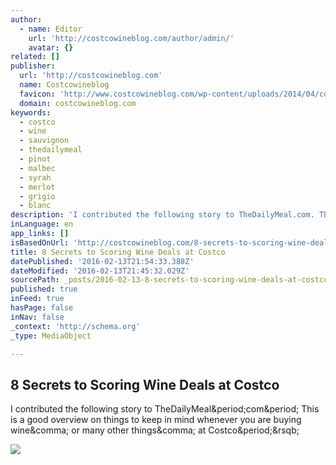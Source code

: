 ```yaml
---
author:
  - name: Editor
    url: 'http://costcowineblog.com/author/admin/'
    avatar: {}
related: []
publisher:
  url: 'http://costcowineblog.com'
  name: Costcowineblog
  favicon: 'http://www.costcowineblog.com/wp-content/uploads/2014/04/copy-CostcoWineBlog-Header-Logo1.gif?8415da'
  domain: costcowineblog.com
keywords:
  - costco
  - wine
  - sauvignon
  - thedailymeal
  - pinot
  - malbec
  - syrah
  - merlot
  - grigio
  - blanc
description: 'I contributed the following story to TheDailyMeal.com. This is a good overview on things to keep in mind whenever you are buying wine, or many other things, at Costco.]'
inLanguage: en
app_links: []
isBasedOnUrl: 'http://costcowineblog.com/8-secrets-to-scoring-wine-deals-at-costco/'
title: 8 Secrets to Scoring Wine Deals at Costco
datePublished: '2016-02-13T21:54:33.388Z'
dateModified: '2016-02-13T21:45:32.029Z'
sourcePath: _posts/2016-02-13-8-secrets-to-scoring-wine-deals-at-costco.md
published: true
inFeed: true
hasPage: false
inNav: false
_context: 'http://schema.org'
_type: MediaObject

---
```

<article style=""><h1>8 Secrets to Scoring Wine Deals at Costco</h1><p>I contributed the following story to TheDailyMeal&amp;period;com&amp;period; This is a good overview on things to keep in mind whenever you are buying wine&amp;comma; or many other things&amp;comma; at Costco&amp;period;&amp;rsqb;</p><img src="http://costcowineblog.com/wp-content/uploads/2016/02/8-costco-shutterstock_202907953-300x202.jpg?8415da" /></article>